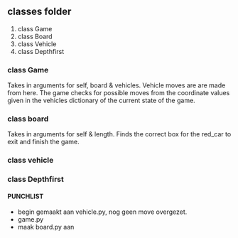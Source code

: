 ## classes folder
1. class Game
2. class Board
3. class Vehicle
4. class Depthfirst

### class Game
Takes in arguments for self, board & vehicles.
Vehicle moves are are made from here.
The game checks for possible moves from the coordinate values given in the vehicles dictionary of the current state of the game. 


### class board
Takes in arguments for self & length.
Finds the correct box for the red_car to exit and finish the game.

### class vehicle

### class Depthfirst

#### PUNCHLIST
- begin gemaakt aan vehicle.py, nog geen move overgezet.
- game.py
- maak board.py aan
